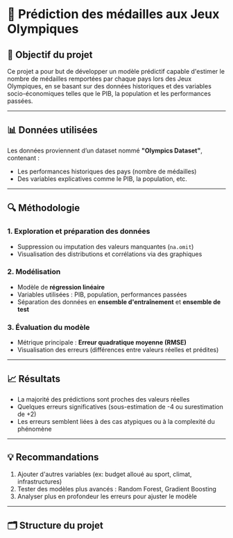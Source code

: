 # 🥇 Prédiction des médailles aux Jeux Olympiques

## 🎯 Objectif du projet
Ce projet a pour but de développer un modèle prédictif capable d'estimer le nombre de médailles remportées par chaque pays lors des Jeux Olympiques, en se basant sur des données historiques et des variables socio-économiques telles que le PIB, la population et les performances passées.

---

## 📊 Données utilisées
Les données proviennent d’un dataset nommé **"Olympics Dataset"**, contenant :
- Les performances historiques des pays (nombre de médailles)
- Des variables explicatives comme le PIB, la population, etc.

---

## 🔍 Méthodologie

### 1. Exploration et préparation des données
- Suppression ou imputation des valeurs manquantes (`na.omit`)
- Visualisation des distributions et corrélations via des graphiques

### 2. Modélisation
- Modèle de **régression linéaire**
- Variables utilisées : PIB, population, performances passées
- Séparation des données en **ensemble d'entraînement** et **ensemble de test**

### 3. Évaluation du modèle
- Métrique principale : **Erreur quadratique moyenne (RMSE)**
- Visualisation des erreurs (différences entre valeurs réelles et prédites)

---

## 📈 Résultats

- La majorité des prédictions sont proches des valeurs réelles
- Quelques erreurs significatives (sous-estimation de -4 ou surestimation de +2)
- Les erreurs semblent liées à des cas atypiques ou à la complexité du phénomène

---

## 💡 Recommandations

1. Ajouter d'autres variables (ex: budget alloué au sport, climat, infrastructures)
2. Tester des modèles plus avancés : Random Forest, Gradient Boosting
3. Analyser plus en profondeur les erreurs pour ajuster le modèle

---

## 🗂️ Structure du projet

